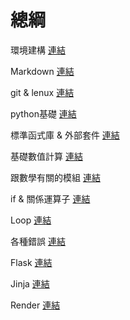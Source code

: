 # 總綱
環境建構
[連結](./環境建構/環境建構.ipynb)

Markdown
[連結](./Markdown.ipynb)

git & lenux
[連結](./git、lenux與終端機/git&lenux.ipynb)

python基礎
[連結](./python基礎.ipynb)

標準函式庫 & 外部套件
[連結](./標準函式庫&外部套件.ipynb)

基礎數值計算
[連結](./基礎數值計算.ipynb)

跟數學有關的模組
[連結](./模組/跟數學有關的模組.ipynb)

if & 關係運算子
[連結](./if&關係運算子.ipynb)

Loop
[連結](./Loop.ipynb)

各種錯誤
[連結](./各種錯誤.ipynb)

Flask
[連結](./Flask.ipynb)

Jinja
[連結](./Jinja.ipynb)

Render
[連結](./Render/Render.ipynb)
